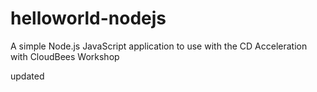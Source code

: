 # helloworld-nodejs
A simple Node.js JavaScript application to use with the CD Acceleration with CloudBees Workshop

updated
